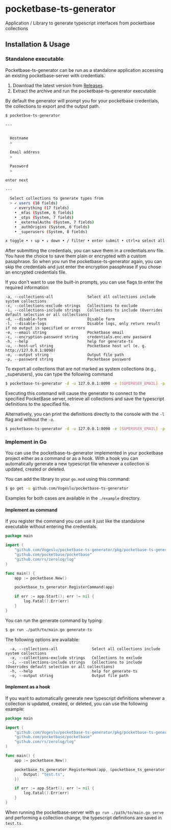 # pocketbase-ts-generator

Application / Library to generate typescript interfaces from pocketbase collections

## Installation & Usage

### Standalone executable

Pocketbase-ts-generator can be run as a standalone application accessing an existing pocketbase-server with credentials.

1. Download the latest version from [Releases](https://github.com/Vogeslu/pocketbase-ts-generator/releases).
2. Extract the archive and run the pocketbase-ts-generator executable

By default the generator will prompt you for your pocketbase credentials, the collections to export and the output path.

```bash
$ pocketbse-ts-generator

---


  Hostname
  >

  Email address
  >

  Password
  >

enter next

---

  Select collections to generate types from
  > ✓ users (10 fields)
    ✓ everything (17 fields)
    • _mfas (System, 6 fields)
    • _otps (System, 7 fields)
    • _externalAuths (System, 7 fields)
    • _authOrigins (System, 6 fields)
    • _superusers (System, 8 fields)

x toggle • ↑ up • ↓ down • / filter • enter submit • ctrl+a select all
```

After submitting the credentials, you can save them in a credentials.env file. You have the choice to save them plain or encrypted with a custom passphrase. So when you run the pocketbase-ts-generator again, you can skip the credentials and just enter the encryption passphrase if you chose an encrypted credentials file.

If you don't want to use the built-in prompts, you can use flags to enter the required information:

```
-a, --collections-all               Select all collections include system collections
-x, --collections-exclude strings   Collections to exclude
-i, --collections-include strings   Collections to include (Overrides default selection or all collections)
-d, --disable-form                  Disable form
-l, --disable-logs                  Disable logs, only return result if no output is specified or errors
-e, --email string                  Pocketbase email
-c, --encryption-password string    credentials.enc.env password
-h, --help                          help for generate-ts
-u, --host-url string               Pocketbase host url (e. g. http://127.0.0.1:8090)
-o, --output string                 Output file path
-p, --password string               Pocketbase password
```

To export all collections that are not marked as system collections (e.g., _superusers), you can type the following command

```bash
$ pocketbase-ts-generator -d -u 127.0.0.1:8090 -e [SUPERUSER_EMAIL] -p [SUPERUSER_PASSWORD] -o [OUTPUT_FILE_PATH]
```

Executing this command will cause the generator to connect to the specified PocketBase server, retrieve all collections and save the typescript definitions to the specified file.

Alternatively, you can print the definitions directly to the console with the `-l` flag and without the `-o`.

```bash
$ pocketbase-ts-generator -d -u 127.0.0.1:8090 -e [SUPERUSER_EMAIL] -p [SUPERUSER_PASSWORD] -l
```

### Implement in Go

You can use the pocketbase-ts-generator implemented in your pocketbase project either as a command or as a hook. With a hook you can automatically generate a new typescript file whenever a collection is updated, created or deleted.

You can add the library to your `go.mod` using this command:

```bash
$ go get -u github.com/Vogeslu/pocketbase-ts-generator
```

Examples for both cases are available in the `./example` directory.

#### Implement as command

If you register the command you can use it just like the standalone executable without entering the credentials.

```go
package main

import (
	"github.com/Vogeslu/pocketbase-ts-generator/pkg/pocketbase-ts-generator"
	"github.com/pocketbase/pocketbase"
	"github.com/rs/zerolog/log"
)

func main() {
	app := pocketbase.New()

	pocketbase_ts_generator.RegisterCommand(app)

	if err := app.Start(); err != nil {
		log.Fatal().Err(err)
	}
}
```

You can run the generate command by typing:

```bash
$ go run ./path/to/main.go generate-ts
```

The following options are available:

```
  -a, --collections-all               Select all collections include system collections
  -x, --collections-exclude strings   Collections to exclude
  -i, --collections-include strings   Collections to include (Overrides default selection or all collections)
  -h, --help                          help for generate-ts
  -o, --output string                 Output file path
```

#### Implement as a hook

If you want to automatically generate new typescript definitions whenever a collection is updated, created, or deleted, you can use the following example:

```go
package main

import (
	"github.com/Vogeslu/pocketbase-ts-generator/pkg/pocketbase-ts-generator"
	"github.com/pocketbase/pocketbase"
	"github.com/rs/zerolog/log"
)

func main() {
	app := pocketbase.New()

	pocketbase_ts_generator.RegisterHook(app, &pocketbase_ts_generator.GeneratorOptions{
		Output: "test.ts",
	})

	if err := app.Start(); err != nil {
		log.Fatal().Err(err)
	}
}
```

When running the pocketbase-server with `go run ./path/to/main.go serve` and performing a collection change, the typescript definitions are saved in `test.ts`.

